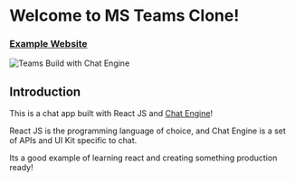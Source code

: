 # Welcome to MS Teams Clone!

### [Example Website](https://chat-app-javascript.netlify.app/)

![Teams Build with Chat Engine](main/public/chatpage.png)

## Introduction

This is a chat app built with React JS and [Chat Engine](https://chatengine.io)!

React JS is the programming language of choice, and Chat Engine is a set of APIs and UI Kit specific to chat.

Its a good example of learning react and creating something production ready!
